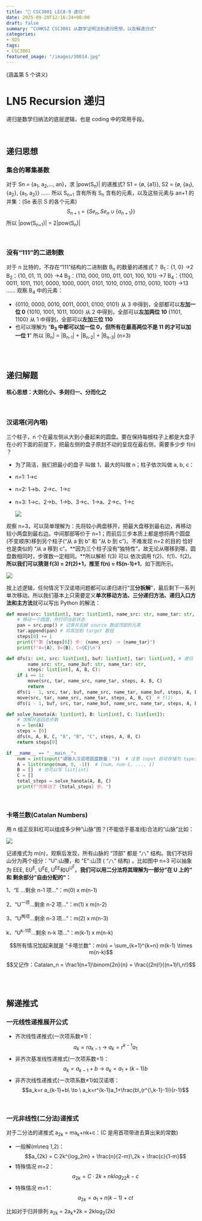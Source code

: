 ```yaml
---
title: "🧮 CSC3001 LEC8-9 递归"
date: 2025-09-20T12:16:24+08:00
draft: false
summary: "CUHKSZ CSC3001 从数学证明法到递归思想，以及解递归式"
categories: 
- SDS
tags: 
- CSC3001
featured_image: "/images/30014.jpg"
---
```




(涵盖第 5 个讲义)

# LN5 Recursion 递归

递归是数学归纳法的底层逻辑，也是 coding 中的常用手段。

<br>

## 递归思想

### 集合的幂集基数
对于 Sn = {a<sub>1</sub>, a<sub>2</sub>,..., an}，求 |pow(S<sub>n</sub>)| 的递推式?
S1 = {ø, {a1}}, S2 = {ø, {a<sub>1</sub>}, {a<sub>2</sub>}, {a<sub>1</sub>, a<sub>2</sub>}} ......
所以 S<sub>n+1</sub> 含有所有 S<sub>n</sub> 含有的元素，以及这些元素与 an+1 的并集：(Se 表示 S 的各个元素)$$S_{n+1}=\{{Se_n, Se_n∪\{a_{n+1}\}}\}$$
所以 |pow(S<sub>n+1</sub>)|  = 2|pow(S<sub>n</sub>)| 

<br>


### 没有“111”的二进制数
对于 n 比特的，不存在“111”结构的二进制数 B<sub>n</sub> 的数量的递推式？
B<sub>1</sub>：{1, 0} →2
B<sub>2</sub>：{10, 01, 11, 00} →4
B<sub>3</sub>：{110, 000, 010, 011, 001, 100, 101} →7
B<sub>4</sub>：{1100,  0011, 1011, 1101, 0000, 1000, 0001, 0101, 1010, 0100, 0110, 0010, 1001} →13
......
观察 B<sub>4</sub> 中的元素：

- {0110, 0000, 0010, 0011, 0001, 0100, 0101} 从 3 中得到，全部都可以**左加一位 0**
  {1010, 1001, 1011, 1000} 从 2 中得到，全部可以**左加两位 10**
  {1101, 1100} 从 1 中得到，全部可以**左加三位 110**
- 也可以理解为 “**B<sub>3</sub> 中都可以加一位 0，但所有在最高两位不是 11 的才可以加一位 1**”
所以 |B<sub>n</sub>| = |B<sub>n-1</sub>| + |B<sub>n-2</sub>| + |B<sub>n-3</sub>| (n>3)

<br>

<br>

## 递归解题

#### 核心思想：大则化小、多则归一、分而化之

<br>

### 汉诺塔(河內塔)
三个柱子，n 个在最左侧从大到小叠起来的圆盘。要在保持每根柱子上都是大盘子在小的下面的前提下，把最左侧的盘子原封不动的呈现在最右侧，需要多少步 f(n) ？

- 为了简洁，我们把最小的盘子 叫做 1，最大的叫做 n；柱子依次叫做 a, b, c：

- n=1: 1->c

- n=2: 1->b、2->c、1->c

- n=3: 1->c、2->b、1->b、3->c、1->a、2->c、1->c

  ![](https://i.postimg.cc/pr1hBVg7/hanota-divide-and-conquer.png)

观察 n=3，可以简单理解为：先将较小两盘移开，把最大盘移到最右边，再移动较小两盘到最右边。中间那部等价于 n=1；而前后三步本质上都是想将两个圆盘(不变顺序)移到另个柱子(“从 a 到 b” 和 “从 b 到 c”)。不难发现 n=2 的目的 恰好也是类似的 “从 a 移到 c”。**因为三个柱子没有“独特性”，故无论从哪移到哪，圆盘数相同时，步骤数一定相同。**所以解析 f(3) 可以 依次调用 f(2)、f(1)、f(2)。
**所以我们可以猜测 f(3) = 2f(2)+1，推至 f(n) = fS(n-1)+1**，如下图所示。

![](https://i.postimg.cc/GtpTYTSG/hanota-recursive-tree.png)

按上述逻辑，任何情况下汉诺塔问题都可以递归进行“**三分拆解**”，最后剩下一系列单次移动。所以我们基本上只需要定义**单次移动方法、三分递归方法、递归入口方法和主方法**就可以写出 Python 的解法：

```python
def move(src: list[int], tar: list[int], name_src: str, name_tar: str, steps: list[int], A, B, C):
    # 移动一个圆盘，并打印当前状态
    pan = src.pop() # 记录并去掉 source 数组顶部的元素
    tar.append(pan) # 将其加到 target 数组
    steps[0] += 1
    print(f"第 {steps[0]} 步: {name_src} -> {name_tar}")
    print(f"A={A}, B={B}, C={C}\n")

def dfs(i: int, src: list[int], buf: list[int], tar: list[int], # 递归 f(i)
        name_src: str, name_buf: str, name_tar: str,
        steps: list[int], A, B, C):
    if i == 1:
        move(src, tar, name_src, name_tar, steps, A, B, C)
        return
    dfs(i - 1, src, tar, buf, name_src, name_tar, name_buf, steps, A, B, C)  # f(i-1)
    move(src, tar, name_src, name_tar, steps, A, B, C)  # f(1)
    dfs(i - 1, buf, src, tar, name_buf, name_src, name_tar, steps, A, B, C)  # f(i-1)

def solve_hanota(A: list[int], B: list[int], C: list[int]):
    # 求解并返回总步数
    n = len(A)
    steps = [0]
    dfs(n, A, B, C, "A", "B", "C", steps, A, B, C)
    return steps[0]

if __name__ == "__main__":
    num = int(input("请输入汉诺塔圆盘数量："))  # 注意 input 自动存储为 type:str
    A = list(range(num, 0, -1))  # [num, num-1, ..., 1]
    B = []  # 也可以写 list[int]
    C = []
    total_steps = solve_hanota(A, B, C)
    print(f"共移动了 {total_steps} 步。")
```

<br>

### 卡塔兰数(Catalan Numbers)

用 n 组正反斜杠可以组成多少种“山脉”图？(不能低于基准线)合法的“山脉”比如：

![](https://i.postimg.cc/QCC7WY6j/2025-09-20-10-43-22.png)

记递推式为 m(n)，观察后发现，所有山脉的 “顶部” 都是 “`/\`" 结构。我们不妨将山分为两个组分："U":山腰，和 "E":山顶 ( “`/\`" 结构) 。比如图中 n=3 可以抽象为 EEE, EU<sup>E</sup>, U<sup>E</sup>E, U<sup>EE</sup>和U<sup>U<sup>E</sup></sup>。**我们可以用二分法将其理解为一部分”在 U 上的“ 和 剩余部分”自由分配的“：**

1、“E ...剩余 n-1 项...”：m(0) x m(n-1)

2、“U<sup>一项</sup>...剩余 n-2 项...”：m(1) x m(n-2)

3、“U<sup>两项</sup>...剩余 n-3 项...”：m(2) x m(n-3)

k、“U<sup>k-1项</sup>...剩余 n-k 项...”：m(k-1) x m(n-k)

$$所有情况加起来就是 ”卡塔兰数“：m(n) = \sum_{k=1}^{k=n} m(k-1) \times m(n-k)$$

$$又记作：Catalan_n = \frac1{n+1}\binom{2n}{n} = \frac{(2n)!}{(n+1)!\,n!}$$

<br>

<br>

## 解递推式

### 一元线性递推展开公式
- 齐次线性递推式(一次项系数≠1)：$$a_k=r a_{k-1}\ \to\ a_k=r^{k-1}a_1$$
- 非齐次基准线性递推式(一次项系数=1)：$$a_k = a_{k-1} + b\ \to\ a_k = a_1 + (k-1)b$$
- 非齐次线性递推式(一次项系数≠1)如汉诺塔：$$a_k=r a_{k-1}+b\ \to \ a_k=r^{k-1}a_1+\frac{b\,(r^{\,k-1}-1)}{r-1}$$

<br>

### 一元非线性(二分法)递推式

对于二分法的递推式 a<sub>2k</sub> = ma<sub>k</sub>+nk+c：(C 是用首项带进去算出来的常数)

- 一般解(m\neq 1,2)：$$a_{2k} = C·2k^{log_2m} + \frac{n}{2-m}\,2k + \frac{c}{1-m}$$
- 特殊情况 m=2：$$a_{2k} = C·2k + nklog_22k - c$$
- 特殊情况 m=1：$$a_{2k} = a_1 + n(k-1) + ct$$

比如对于归并排列 a<sub>2k</sub> = 2a<sub>k</sub>+2k = 2klog<sub>2</sub>(2k) 

<br>

